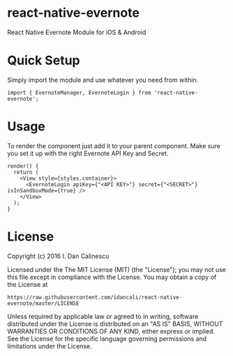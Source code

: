 # react-native-evernote
React Native Evernote Module for iOS & Android

# Quick Setup

Simply import the module and use whatever you need from within.

```
import { EvernoteManager, EvernoteLogin } from 'react-native-evernote';
```

# Usage

To render the component just add it to your parent component. Make sure you set it up with the right Evernote API Key and Secret.

```
render() {
  return (
    <View style={styles.container}>
      <EvernoteLogin apiKey={"<API KEY>"} secret={"<SECRET>"} isInSandboxMode={true} />
    </View>
  );
}
```

# License

Copyright (c) 2016 I. Dan Calinescu

 Licensed under the The MIT License (MIT) (the "License");
 you may not use this file except in compliance with the License.
 You may obtain a copy of the License at

    https://raw.githubusercontent.com/idancali/react-native-evernote/master/LICENSE

 Unless required by applicable law or agreed to in writing, software
 distributed under the License is distributed on an "AS IS" BASIS,
 WITHOUT WARRANTIES OR CONDITIONS OF ANY KIND, either express or implied.
 See the License for the specific language governing permissions and
 limitations under the License.

